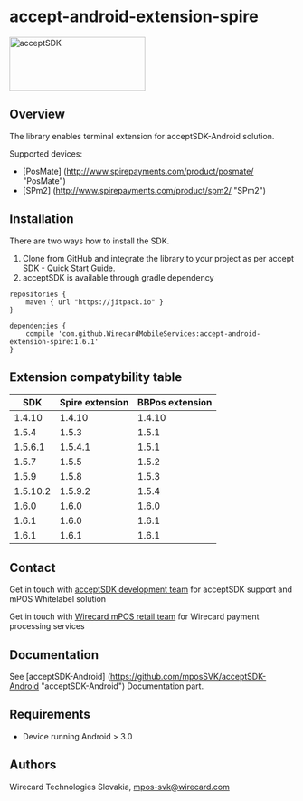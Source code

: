 # accept-android-extension-spire

<img src="https://raw.githubusercontent.com/WirecardMobileServices/acceptSDK/master/docs/logo.png" alt="acceptSDK" width=240 height=95>

## Overview
The library enables terminal extension for acceptSDK-Android solution. 

Supported devices:
  * [PosMate] (http://www.spirepayments.com/product/posmate/ "PosMate")
  * [SPm2] (http://www.spirepayments.com/product/spm2/ "SPm2")
 
## Installation
There are two ways how to install the SDK.

1. Clone from GitHub and integrate the library to your project as per accept SDK - Quick Start Guide.
2. acceptSDK is available through gradle dependency
```
repositories {
	maven { url "https://jitpack.io" }
}

dependencies {
	compile 'com.github.WirecardMobileServices:accept-android-extension-spire:1.6.1'
}
```

## Extension compatybility table
SDK|Spire extension|BBPos extension|
--------|--------|--------|
1.4.10|1.4.10|1.4.10|
1.5.4|1.5.3|1.5.1|
1.5.6.1|1.5.4.1|1.5.1|
1.5.7|1.5.5|1.5.2|
1.5.9|1.5.8|1.5.3|
1.5.10.2|1.5.9.2|1.5.4|
1.6.0|1.6.0|1.6.0|
1.6.1|1.6.0|1.6.1|
1.6.1|1.6.1|1.6.1|

## Contact
Get in touch with [acceptSDK development team](mailto://mpos-svk@wirecard.com "acceptSDK") for acceptSDK support and mPOS Whitelabel solution

Get in touch with [Wirecard mPOS retail team](mailto://retail.mpos@wirecard.com  "mpos Retails") for Wirecard payment processing services

## Documentation
See [acceptSDK-Android] (https://github.com/mposSVK/acceptSDK-Android "acceptSDK-Android") Documentation part.

## Requirements
* Device running Android > 3.0

## Authors

   Wirecard Technologies Slovakia,  mpos-svk@wirecard.com 
   
